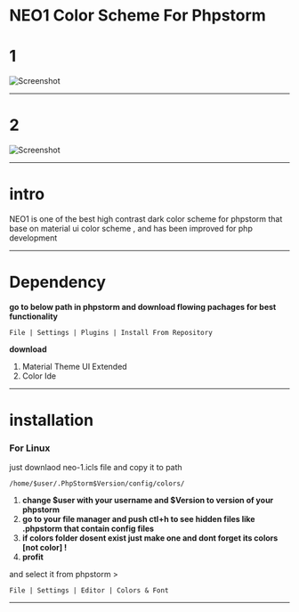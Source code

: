 # NEO1 Color Scheme For Phpstorm


# 1
![Screenshot](http://uupload.ir/files/qyza_neo1.png)

---

# 2
![Screenshot](http://uupload.ir/files/cczy_neo2.png)

---
# intro

NEO1 is one of the best high contrast dark color scheme for phpstorm
that base on material ui color scheme , and has been improved for php development

---
# Dependency

**go to below path in phpstorm and download flowing pachages for best functionality**

```
File | Settings | Plugins | Install From Repository
```
**download** 

1. Material Theme UI Extended
2. Color Ide

---
# installation


### For Linux

just downlaod neo-1.icls file and copy it to path 


```
/home/$user/.PhpStorm$Version/config/colors/
```

1. **change $user with your username and $Version to version of your phpstorm**
2. **go to your file manager and push ctl+h to see hidden files like .phpstorm that contain config files**
3. **if colors folder dosent exist just make one and dont forget its colors [not color] !**
4. **profit**


and select it from phpstorm >

```
File | Settings | Editor | Colors & Font
```

---
